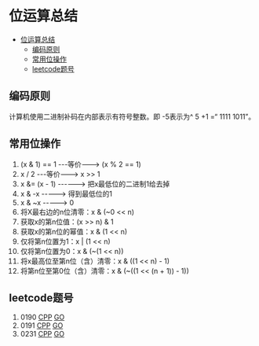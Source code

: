# 位运算总结 #

- [位运算总结](#位运算总结)
  - [编码原则](#编码原则)
  - [常用位操作](#常用位操作)
  - [leetcode题号](#leetcode题号)

## 编码原则 ##
计算机使用二进制补码在内部表示有符号整数。即 -5表示为^ 5 +1 =“ 1111 1011”。
## 常用位操作 ##
1. (x & 1) == 1 ---等价---> (x % 2 == 1)
2. x / 2 ---等价---> x >> 1
3. x &= (x - 1) ------> 把x最低位的二进制1给去掉
4. x & -x -----> 得到最低位的1
5. x & ~x -----> 0
6. 将X最右边的n位清零：x & (~0 << n)
7. 获取x的第n位值：(x >> n) & 1
8. 获取x的第n位的幂值：x & (1 << n)
9. 仅将第n位置为1：x | (1 << n)
10. 仅将第n位置为0：x & (~(1 << n))
11. 将x最高位至第n位（含）清零：x & ((1 << n) - 1)
12. 将第n位至第0位（含）清零：x & (~((1 << (n + 1)) - 1))
## leetcode题号 ##
1. 0190 [CPP](../leetcode/0190.cpp) [GO](../leetcode/0190.go)
2. 0191 [CPP](../leetcode/0191.cpp) [GO](../leetcode/0191.go)
3. 0231 [CPP](../leetcode/0231.cpp) [GO](../leetcode/0231.go)